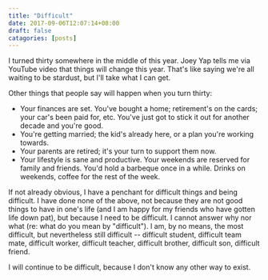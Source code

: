 ```yaml
---
title: "Difficult"
date: 2017-09-06T12:07:14+08:00
draft: false
catagories: [posts]
---
```


I turned thirty somewhere in the middle of this year. Joey Yap tells me via YouTube video that things will change this year. That's like saying we're all waiting to be stardust, but I'll take what I can get.

Other things that people say will happen when you turn thirty:

- Your finances are set. You've bought a home; retirement's on the cards; your car's been paid for, etc. You've just got to stick it out for another decade and you're good.
- You're getting married; the kid's already here, or a plan you're working towards.
- Your parents are retired; it's your turn to support them now.
- Your lifestyle is sane and productive. Your weekends are reserved for family and friends. You'd hold a barbeque once in a while. Drinks on weekends, coffee for the rest of the week.

If not already obvious, I have a penchant for difficult things and being difficult. I have done none of the above, not because they are not good things to have in one's life (and I am happy for my friends who have gotten life down pat), but because I need to be difficult. I cannot answer why nor what (re: what do you mean by "difficult"). I am, by no means, the most difficult, but nevertheless still difficult -- difficult student, difficult team mate, difficult worker, difficult teacher, difficult brother, difficult son, difficult friend.

I will continue to be difficult, because I don't know any other way to exist.